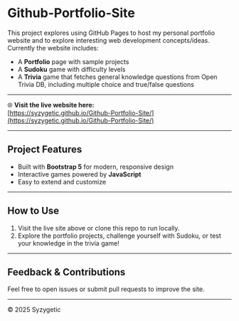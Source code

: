 # Github-Portfolio-Site

This project explores using GitHub Pages to host my personal portfolio website and to explore interesting web development concepts/ideas. Currently the website includes:

- A **Portfolio** page with sample projects  
- A **Sudoku** game with difficulty levels  
- A **Trivia** game that fetches general knowledge questions from Open Trivia DB, including multiple choice and true/false questions  

---

🌐 **Visit the live website here:**  
[https://syzygetic.github.io/Github-Portfolio-Site/](https://syzygetic.github.io/Github-Portfolio-Site/)

---

## Project Features

- Built with **Bootstrap 5** for modern, responsive design  
- Interactive games powered by **JavaScript**  
- Easy to extend and customize  

---

## How to Use

1. Visit the live site above or clone this repo to run locally.  
2. Explore the portfolio projects, challenge yourself with Sudoku, or test your knowledge in the trivia game!  

---

## Feedback & Contributions

Feel free to open issues or submit pull requests to improve the site.

---

© 2025 Syzygetic

